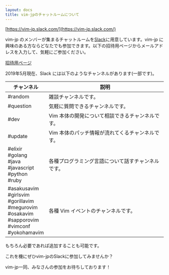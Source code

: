 ```yaml
---
layout: docs
title: vim-jpのチャットルームについて
---
```


[https://vim-jp.slack.com/](https://vim-jp.slack.com/)

vim-jp のメンバーが集まるチャットルームを[Slack](https://slack.com/)に用意しています。vim-jp に興味のある方ならどなたでも参加できます。以下の招待用ページからメールアドレスを入力して、気軽にご参加ください。

[招待用ページ](https://vim-jp.slack.com/join/shared_invite/enQtMzk2NDI1NjMwNTc5LWJhNDBiMDFlYzk4MzBiM2EyZWFiYTFjYTE0ZDk1MWJiNGZiMjRmNmQ3OTEyNjBkNjJhODJiNGRhYmZiNTcyMjA)

2019年5月現在、Slack には以下のようなチャンネルがあります(一部です)。

| チャンネル                                                                                                    | 説明                                               |
| ------------                                                                                                  | ----------------------------                       |
| #random                                                                                                       | 雑談チャンネルです。                               |
| #question                                                                                                     | 気軽に質問できるチャンネルです。                   |
| #dev                                                                                                          | Vim 本体の開発について相談できるチャンネルです。   |
| #update                                                                                                       | Vim 本体のパッチ情報が流れてくるチャンネルです。   |
| #elixir<br>#golang<br>#java<br>#javascript<br>#python<br>#ruby                                                | 各種プログラミング言語について話すチャンネルです。 |
| #asakusavim<br>#girlsvim<br>#gorillavim<br>#megurovim<br>#osakavim<br>#sapporovim<br>#vimconf<br>#yokohamavim | 各種 Vim イベントのチャンネルです。                |

もちろん必要であれば追加することも可能です。

これを機にぜひvim-jpのSlackに参加してみませんか？

vim-jp一同、みなさんの参加をお待ちしております！
